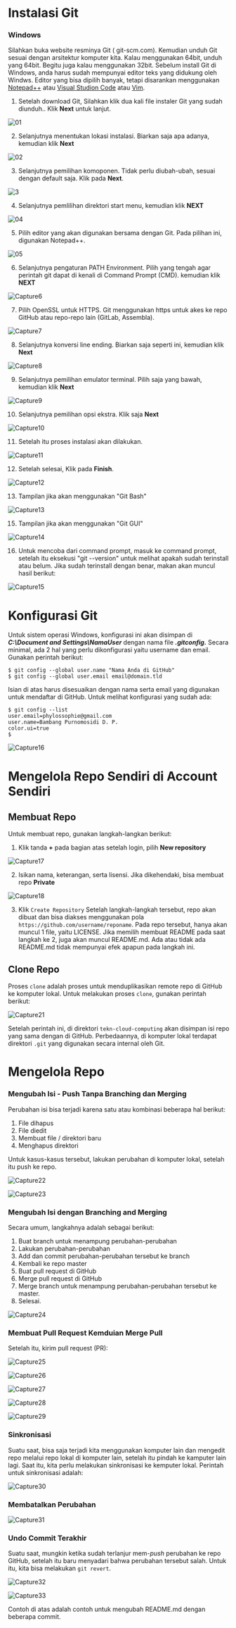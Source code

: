 # Instalasi Git

### Windows
Silahkan buka website resminya Git ( git-scm.com). Kemudian unduh Git sesuai dengan arsitektur komputer kita. Kalau menggunakan 64bit, unduh yang 64bit. Begitu juga kalau menggunakan 32bit. Sebelum install Git di Windows, anda harus sudah mempunyai editor teks yang didukung oleh Windws. Editor yang bisa dipilih banyak, tetapi disarankan menggunakan [Notepad++](https://notepad-plus-plus.org/) atau [Visual Studion Code](https://code.visualstudio.com/) atau [Vim](https://www.vim.org/). 

1. Setelah download Git, Silahkan klik dua kali file instaler Git yang sudah diunduh.. Klik **Next** untuk lanjut.

![01](https://user-images.githubusercontent.com/122883189/224073132-2738192d-de0f-41c0-bff0-2a9181181ace.PNG)

2. Selanjutnya menentukan lokasi instalasi. Biarkan saja apa adanya, kemudian klik **Next**

![02](https://user-images.githubusercontent.com/122883189/224073412-5b793c9d-085b-4eb1-8ac2-6c1957be1b6d.PNG)

3. Selanjutnya pemilihan komoponen. Tidak perlu diubah-ubah, sesuai dengan default saja. Klik pada **Next**.

![3](https://user-images.githubusercontent.com/122883189/224073451-81f57667-583a-46b3-9a10-9e8d52ffb403.PNG)

4. Selanjutnya pemlilihan direktori start menu, kemudian klik **NEXT**

![04](https://user-images.githubusercontent.com/122883189/224073488-61c942e9-e142-41c8-a11d-c8cdee98efae.PNG)

5. Pilih editor yang akan digunakan bersama dengan Git. Pada pilihan ini, digunakan Notepad++.

![05](https://user-images.githubusercontent.com/122883189/224073542-c507cb8e-8d76-4ac0-90b5-ad7e2f859b9a.PNG)

6. Selanjutnya pengaturan PATH Environment. Pilih yang tengah agar perintah git dapat di kenali di Command Prompt (CMD). kemudian klik **NEXT**

![Capture6](https://user-images.githubusercontent.com/122883189/224073581-361ce678-98e3-41f7-8a05-08163a454345.PNG)

7. Pilih OpenSSL untuk HTTPS. Git menggunakan https untuk akes ke repo GitHub atau repo-repo lain (GitLab, Assembla).

![Capture7](https://user-images.githubusercontent.com/122883189/224073638-535711b9-cf95-4cb2-9019-a94900f970c4.PNG)

8. Selanjutnya konversi line ending. Biarkan saja seperti ini, kemudian klik **Next**

![Capture8](https://user-images.githubusercontent.com/122883189/224073768-f3bcb5e9-3961-4384-a06d-13a0fdff5f58.PNG)

9. Selanjutnya pemilihan emulator terminal. Pilih saja yang bawah, kemudian klik **Next**

![Capture9](https://user-images.githubusercontent.com/122883189/224073806-c9ec1b46-f22a-4309-b14e-a0e3944c5a74.PNG)

10. Selanjutnya pemilihan opsi ekstra. Klik saja **Next**

![Capture10](https://user-images.githubusercontent.com/122883189/224073852-e7cbf1cc-d8bb-4cd1-82dc-bd21f0a85c3d.PNG)

11. Setelah itu proses instalasi akan dilakukan.

![Capture11](https://user-images.githubusercontent.com/122883189/224073909-fc99dd07-0f07-4f27-832f-64abe75c461b.PNG)

12. Setelah selesai, Klik pada **Finish**.

![Capture12](https://user-images.githubusercontent.com/122883189/224073992-1fe9b4c8-1c16-4af0-ab6a-ffe6e75329e9.PNG)

13. Tampilan jika akan menggunakan "Git Bash"

![Capture13](https://user-images.githubusercontent.com/122883189/224074044-baceb693-bd71-4292-aeed-cc16a063cdc0.PNG)

15. Tampilan jika akan menggunakan "Git GUI"

![Capture14](https://user-images.githubusercontent.com/122883189/224074083-71da5890-ec78-4afb-9cf9-fac6220c60cc.PNG)

16. Untuk mencoba dari command prompt, masuk ke command prompt, setelah itu eksekusi "git --version" untuk melihat apakah sudah terinstall atau belum. Jika sudah terinstall dengan benar, makan akan muncul hasil berikut:

![Capture15](https://user-images.githubusercontent.com/122883189/224074142-e8c760c6-dc27-4ed9-8ad5-779275d0111e.PNG)


# Konfigurasi Git

Untuk sistem operasi Windows, konfigurasi ini akan disimpan di ***C:\Document and Settings\NamaUser*** dengan nama file ***.gitconfig.*** Secara minimal, ada 2 hal yang perlu dikonfigurasi yaitu username dan email. Gunakan perintah berikut:

```
$ git config --global user.name "Nama Anda di GitHub"
$ git config --global user.email email@domain.tld
```
Isian di atas harus disesuaikan dengan nama serta email yang digunakan untuk mendaftar di GitHub. Untuk melihat konfigurasi yang sudah ada:

```
$ git config --list
user.email=phylossophie@gmail.com
user.name=Bambang Purnomosidi D. P.
color.ui=true
$
```

![Capture16](https://user-images.githubusercontent.com/122883189/224083982-4ef62a87-1c0c-4a84-9c33-76fbceb1b9e3.PNG)

# Mengelola Repo Sendiri di Account Sendiri

## Membuat Repo

Untuk membuat repo, gunakan langkah-langkan berikut:
1.  Klik tanda **+** pada bagian atas setelah login, pilih **New repository**

![Capture17](https://user-images.githubusercontent.com/122883189/224199813-ad9c8fb3-d84f-42a5-b381-43261ff63543.PNG)

2. Isikan nama, keterangan, serta lisensi. Jika dikehendaki, bisa membuat repo **Private**

![Capture18](https://user-images.githubusercontent.com/122883189/224199834-85b75a77-117f-4cc0-ab6c-204394557b22.PNG)

3. Klik ```Create Repository```
Setelah langkah-langkah tersebut, repo akan dibuat dan bisa diakses menggunakan pola ```https://github.com/username/reponame```. Pada repo tersebut, hanya akan muncul 1 file, yaitu LICENSE. Jika memilih membuat README pada saat langkah ke 2, juga akan muncul README.md. Ada atau tidak ada README.md tidak mempunyai efek apapun pada langkah ini.

## Clone Repo
Proses ```clone``` adalah proses untuk menduplikasikan remote repo di GitHub ke komputer lokal. Untuk melakukan proses ```clone```, gunakan perintah berikut:

![Capture21](https://user-images.githubusercontent.com/122883189/224867792-62a01fe7-a44d-4e65-ac9e-eb4c52f2c08b.PNG)

Setelah perintah ini, di direktori ```tekn-cloud-computing``` akan disimpan isi repo yang sama dengan di GitHub. Perbedaannya, di komputer lokal terdapat direktori ```.git``` yang digunakan secara internal oleh Git.

# Mengelola Repo

### Mengubah Isi - Push Tanpa Branching dan Merging

Perubahan isi bisa terjadi karena satu atau kombinasi beberapa hal berikut:
1. File dihapus
2. File diedit
3. Membuat file / direktori baru
4. Menghapus direktori

Untuk kasus-kasus tersebut, lakukan perubahan di komputer lokal, setelah itu push ke repo. 

![Capture22](https://user-images.githubusercontent.com/122883189/224867812-303360a9-6aa6-445b-a81b-619de30d868b.PNG)

![Capture23](https://user-images.githubusercontent.com/122883189/224867833-10fc9cd6-710c-4d16-b6a3-163b2fd9290b.PNG)

### Mengubah Isi dengan Branching and Merging

Secara umum, langkahnya adalah sebagai berikut:
1. Buat branch untuk menampung perubahan-perubahan
2. Lakukan perubahan-perubahan
3. Add dan commit perubahan-perubahan tersebut ke branch
4. Kembali ke repo master
5. Buat pull request di GitHub
6. Merge pull request di GitHub
7. Merge branch untuk menampung perubahan-perubahan tersebut ke master.
8. Selesai.

![Capture24](https://user-images.githubusercontent.com/122883189/224867855-561aa2c3-832b-416e-9ad9-b4769f531afb.PNG)

### Membuat Pull Request Kemduian Merge Pull

Setelah itu, kirim pull request (PR):

![Capture25](https://user-images.githubusercontent.com/122883189/224867872-a1943515-541b-4daf-a56d-b88944603bbb.PNG)

![Capture26](https://user-images.githubusercontent.com/122883189/224867896-7db0867d-e987-4a11-a234-a3718da11a73.PNG)

![Capture27](https://user-images.githubusercontent.com/122883189/224867929-398e1928-7a87-4dd0-b06d-653f30ef4c61.PNG)

![Capture28](https://user-images.githubusercontent.com/122883189/224867960-116b178b-2367-4599-a5a6-43983e64cca5.PNG)

![Capture29](https://user-images.githubusercontent.com/122883189/224867984-a7423fa6-6003-4229-babb-5ec6edb13e5a.PNG)

### Sinkronisasi

Suatu saat, bisa saja terjadi kita menggunakan komputer lain dan mengedit repo melalui repo lokal di komputer lain, setelah itu pindah ke kamputer lain lagi. Saat itu, kita perlu melakukan sinkronisasi ke kemputer lokal. Perintah untuk sinkronisasi adalah:

![Capture30](https://user-images.githubusercontent.com/122883189/224868008-262b203e-b06b-4fbf-a30e-766a296de4eb.PNG)

### Membatalkan Perubahan

![Capture31](https://user-images.githubusercontent.com/122883189/224868027-2bfcf62b-152f-48af-9da9-4ae3b4ead2a0.PNG)

### Undo Commit Terakhir

Suatu saat, mungkin ketika sudah terlanjur mem-*push* perubahan ke repo GitHub, setelah itu baru menyadari bahwa perubahan tersebut salah. Untuk itu, kita bisa melakukan ```git revert```.

![Capture32](https://user-images.githubusercontent.com/122883189/224868055-888ffe25-6379-418f-9fb3-5d39019c5b5a.PNG)

![Capture33](https://user-images.githubusercontent.com/122883189/224868067-f1d94ddf-60fa-47d4-98c8-ea2ae463e293.PNG)

Contoh di atas adalah contoh untuk mengubah README.md dengan beberapa commit. 






